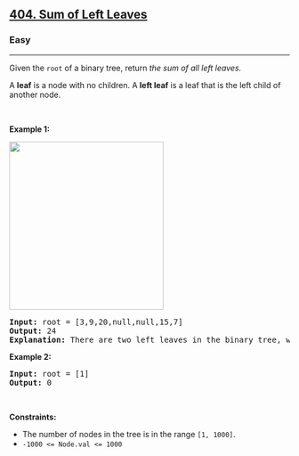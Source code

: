 <h2><a href="https://leetcode.com/problems/sum-of-left-leaves/">404. Sum of Left Leaves</a></h2><h3>Easy</h3><hr><div><p>Given the <code>root</code> of a binary tree, return <em>the sum of all left leaves.</em></p>

<p>A <strong>leaf</strong> is a node with no children. A <strong>left leaf</strong> is a leaf that is the left child of another node.</p>

<p>&nbsp;</p>
<p><strong class="example">Example 1:</strong></p>
<img style="width: 277px; height: 302px;" src="https://assets.leetcode.com/uploads/2021/04/08/leftsum-tree.jpg" alt="">
<pre><strong>Input:</strong> root = [3,9,20,null,null,15,7]
<strong>Output:</strong> 24
<strong>Explanation:</strong> There are two left leaves in the binary tree, with values 9 and 15 respectively.
</pre>

<p><strong class="example">Example 2:</strong></p>

<pre><strong>Input:</strong> root = [1]
<strong>Output:</strong> 0
</pre>

<p>&nbsp;</p>
<p><strong>Constraints:</strong></p>

<ul>
	<li>The number of nodes in the tree is in the range <code>[1, 1000]</code>.</li>
	<li><code>-1000 &lt;= Node.val &lt;= 1000</code></li>
</ul>
</div>